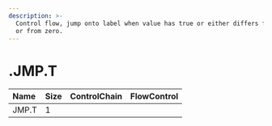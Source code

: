 ```yaml
---
description: >-
  Control flow, jump onto label when value has true or either differs from null
  or from zero.
---
```


# .JMP.T

| Name | Size | ControlChain | FlowControl |
| :--- | :--- | :--- | :--- |
| JMP.T | 1 |  |  |

